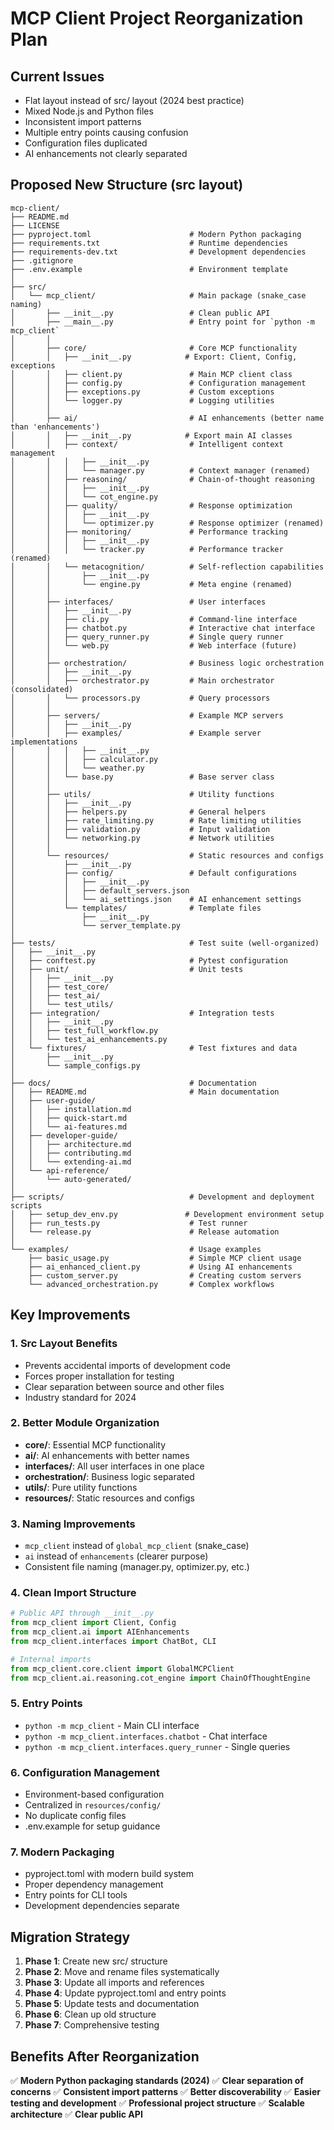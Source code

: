# MCP Client Project Reorganization Plan

## Current Issues
- Flat layout instead of src/ layout (2024 best practice)
- Mixed Node.js and Python files
- Inconsistent import patterns
- Multiple entry points causing confusion
- Configuration files duplicated
- AI enhancements not clearly separated

## Proposed New Structure (src layout)

```
mcp-client/
├── README.md
├── LICENSE
├── pyproject.toml                      # Modern Python packaging
├── requirements.txt                    # Runtime dependencies
├── requirements-dev.txt                # Development dependencies
├── .gitignore
├── .env.example                        # Environment template
│
├── src/
│   └── mcp_client/                     # Main package (snake_case naming)
│       ├── __init__.py                 # Clean public API
│       ├── __main__.py                 # Entry point for `python -m mcp_client`
│       │
│       ├── core/                       # Core MCP functionality
│       │   ├── __init__.py            # Export: Client, Config, exceptions
│       │   ├── client.py               # Main MCP client class
│       │   ├── config.py               # Configuration management
│       │   ├── exceptions.py           # Custom exceptions
│       │   └── logger.py               # Logging utilities
│       │
│       ├── ai/                         # AI enhancements (better name than 'enhancements')
│       │   ├── __init__.py            # Export main AI classes
│       │   ├── context/                # Intelligent context management
│       │   │   ├── __init__.py
│       │   │   └── manager.py          # Context manager (renamed)
│       │   ├── reasoning/              # Chain-of-thought reasoning
│       │   │   ├── __init__.py
│       │   │   └── cot_engine.py
│       │   ├── quality/                # Response optimization
│       │   │   ├── __init__.py
│       │   │   └── optimizer.py        # Response optimizer (renamed)
│       │   ├── monitoring/             # Performance tracking
│       │   │   ├── __init__.py
│       │   │   └── tracker.py          # Performance tracker (renamed)
│       │   └── metacognition/          # Self-reflection capabilities
│       │       ├── __init__.py
│       │       └── engine.py           # Meta engine (renamed)
│       │
│       ├── interfaces/                 # User interfaces
│       │   ├── __init__.py
│       │   ├── cli.py                  # Command-line interface
│       │   ├── chatbot.py              # Interactive chat interface
│       │   ├── query_runner.py         # Single query runner
│       │   └── web.py                  # Web interface (future)
│       │
│       ├── orchestration/              # Business logic orchestration
│       │   ├── __init__.py
│       │   ├── orchestrator.py         # Main orchestrator (consolidated)
│       │   └── processors.py           # Query processors
│       │
│       ├── servers/                    # Example MCP servers
│       │   ├── __init__.py
│       │   ├── examples/               # Example server implementations
│       │   │   ├── __init__.py
│       │   │   ├── calculator.py
│       │   │   └── weather.py
│       │   └── base.py                 # Base server class
│       │
│       ├── utils/                      # Utility functions
│       │   ├── __init__.py
│       │   ├── helpers.py              # General helpers
│       │   ├── rate_limiting.py        # Rate limiting utilities
│       │   ├── validation.py           # Input validation
│       │   └── networking.py           # Network utilities
│       │
│       └── resources/                  # Static resources and configs
│           ├── __init__.py
│           ├── config/                 # Default configurations
│           │   ├── __init__.py
│           │   ├── default_servers.json
│           │   └── ai_settings.json    # AI enhancement settings
│           └── templates/              # Template files
│               ├── __init__.py
│               └── server_template.py
│
├── tests/                              # Test suite (well-organized)
│   ├── __init__.py
│   ├── conftest.py                     # Pytest configuration
│   ├── unit/                           # Unit tests
│   │   ├── __init__.py
│   │   ├── test_core/
│   │   ├── test_ai/
│   │   └── test_utils/
│   ├── integration/                    # Integration tests
│   │   ├── __init__.py
│   │   ├── test_full_workflow.py
│   │   └── test_ai_enhancements.py
│   └── fixtures/                       # Test fixtures and data
│       ├── __init__.py
│       └── sample_configs.py
│
├── docs/                               # Documentation
│   ├── README.md                       # Main documentation
│   ├── user-guide/
│   │   ├── installation.md
│   │   ├── quick-start.md
│   │   └── ai-features.md
│   ├── developer-guide/
│   │   ├── architecture.md
│   │   ├── contributing.md
│   │   └── extending-ai.md
│   └── api-reference/
│       └── auto-generated/
│
├── scripts/                            # Development and deployment scripts
│   ├── setup_dev_env.py               # Development environment setup
│   ├── run_tests.py                    # Test runner
│   └── release.py                      # Release automation
│
└── examples/                           # Usage examples
    ├── basic_usage.py                  # Simple MCP client usage
    ├── ai_enhanced_client.py           # Using AI enhancements
    ├── custom_server.py                # Creating custom servers
    └── advanced_orchestration.py       # Complex workflows
```

## Key Improvements

### 1. Src Layout Benefits
- Prevents accidental imports of development code
- Forces proper installation for testing
- Clear separation between source and other files
- Industry standard for 2024

### 2. Better Module Organization
- **core/**: Essential MCP functionality
- **ai/**: AI enhancements with better names
- **interfaces/**: All user interfaces in one place
- **orchestration/**: Business logic separated
- **utils/**: Pure utility functions
- **resources/**: Static resources and configs

### 3. Naming Improvements
- `mcp_client` instead of `global_mcp_client` (snake_case)
- `ai` instead of `enhancements` (clearer purpose)
- Consistent file naming (manager.py, optimizer.py, etc.)

### 4. Clean Import Structure
```python
# Public API through __init__.py
from mcp_client import Client, Config
from mcp_client.ai import AIEnhancements
from mcp_client.interfaces import ChatBot, CLI

# Internal imports
from mcp_client.core.client import GlobalMCPClient
from mcp_client.ai.reasoning.cot_engine import ChainOfThoughtEngine
```

### 5. Entry Points
- `python -m mcp_client` - Main CLI interface
- `python -m mcp_client.interfaces.chatbot` - Chat interface
- `python -m mcp_client.interfaces.query_runner` - Single queries

### 6. Configuration Management
- Environment-based configuration
- Centralized in `resources/config/`
- No duplicate config files
- .env.example for setup guidance

### 7. Modern Packaging
- pyproject.toml with modern build system
- Proper dependency management
- Entry points for CLI tools
- Development dependencies separate

## Migration Strategy

1. **Phase 1**: Create new src/ structure
2. **Phase 2**: Move and rename files systematically
3. **Phase 3**: Update all imports and references
4. **Phase 4**: Update pyproject.toml and entry points
5. **Phase 5**: Update tests and documentation
6. **Phase 6**: Clean up old structure
7. **Phase 7**: Comprehensive testing

## Benefits After Reorganization

✅ **Modern Python packaging standards (2024)**
✅ **Clear separation of concerns**
✅ **Consistent import patterns**
✅ **Better discoverability**
✅ **Easier testing and development**
✅ **Professional project structure**
✅ **Scalable architecture**
✅ **Clear public API**